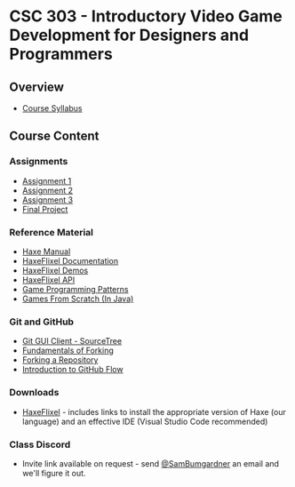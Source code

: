 # CSC 303 - Introductory Video Game Development for Designers and Programmers

## Overview
 * [Course Syllabus](syllabus.md)

## Course Content

### Assignments
 * [Assignment 1](assignments/Assignment_1.md)
 * [Assignment 2](assignments/Assignment_2.md)
 * [Assignment 3](assignments/Assignment_3.md)
 * [Final Project](project.md)

### Reference Material
 * [Haxe Manual](https://haxe.org/manual/introduction.html)
 * [HaxeFlixel Documentation](http://haxeflixel.com/documentation/)
 * [HaxeFlixel Demos](http://haxeflixel.com/demos/)
 * [HaxeFlixel API](http://api.haxeflixel.com/flixel/)
 * [Game Programming Patterns](http://gameprogrammingpatterns.com/contents.html)
 * [Games From Scratch (In Java)](http://fivedots.coe.psu.ac.th/~ad/jg/)

### Git and GitHub
 * [Git GUI Client - SourceTree](https://www.atlassian.com/software/sourcetree/overview/)
 * [Fundamentals of Forking](https://guides.github.com/activities/forking/)
 * [Forking a Repository](https://help.github.com/articles/fork-a-repo/)
 * [Introduction to GitHub Flow](https://guides.github.com/introduction/flow/)

### Downloads
 * [HaxeFlixel](http://haxeflixel.com/documentation/getting-started/) - includes links to install
the appropriate version of Haxe (our language) and an effective IDE (Visual Studio Code recommended)

### Class Discord
* Invite link available on request - send [@SamBumgardner](https://github.com/SamBumgardner) an email and we'll figure it out.